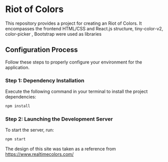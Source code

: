 # Riot of Colors

This repository provides a project for creating an Riot of Colors. It encompasses the frontend HTML/CSS and React.js structure, tiny-color-v2, color-picker , Bootstrap were used as libraries
## Configuration Process

Follow these steps to properly configure your environment for the application.

### Step 1: Dependency Installation

Execute the following command in your terminal to install the project dependencies:

```sh
npm install
```

### Step 2: Launching the Development Server

To start the server, run:

```sh
npm start
```

The design of this site was taken as a reference from https://www.realtimecolors.com/


